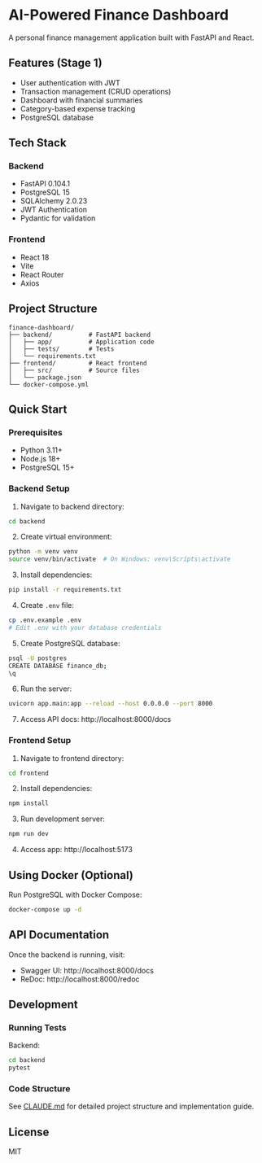 # AI-Powered Finance Dashboard

A personal finance management application built with FastAPI and React.

## Features (Stage 1)

- User authentication with JWT
- Transaction management (CRUD operations)
- Dashboard with financial summaries
- Category-based expense tracking
- PostgreSQL database

## Tech Stack

### Backend
- FastAPI 0.104.1
- PostgreSQL 15
- SQLAlchemy 2.0.23
- JWT Authentication
- Pydantic for validation

### Frontend
- React 18
- Vite
- React Router
- Axios

## Project Structure

```
finance-dashboard/
├── backend/          # FastAPI backend
│   ├── app/          # Application code
│   ├── tests/        # Tests
│   └── requirements.txt
├── frontend/         # React frontend
│   ├── src/          # Source files
│   └── package.json
└── docker-compose.yml
```

## Quick Start

### Prerequisites

- Python 3.11+
- Node.js 18+
- PostgreSQL 15+

### Backend Setup

1. Navigate to backend directory:
```bash
cd backend
```

2. Create virtual environment:
```bash
python -m venv venv
source venv/bin/activate  # On Windows: venv\Scripts\activate
```

3. Install dependencies:
```bash
pip install -r requirements.txt
```

4. Create `.env` file:
```bash
cp .env.example .env
# Edit .env with your database credentials
```

5. Create PostgreSQL database:
```bash
psql -U postgres
CREATE DATABASE finance_db;
\q
```

6. Run the server:
```bash
uvicorn app.main:app --reload --host 0.0.0.0 --port 8000
```

7. Access API docs: http://localhost:8000/docs

### Frontend Setup

1. Navigate to frontend directory:
```bash
cd frontend
```

2. Install dependencies:
```bash
npm install
```

3. Run development server:
```bash
npm run dev
```

4. Access app: http://localhost:5173

## Using Docker (Optional)

Run PostgreSQL with Docker Compose:
```bash
docker-compose up -d
```

## API Documentation

Once the backend is running, visit:
- Swagger UI: http://localhost:8000/docs
- ReDoc: http://localhost:8000/redoc

## Development

### Running Tests

Backend:
```bash
cd backend
pytest
```

### Code Structure

See [CLAUDE.md](./claude.md) for detailed project structure and implementation guide.

## License

MIT
